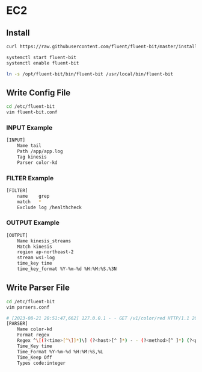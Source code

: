 # EC2
## Install
``` bash
curl https://raw.githubusercontent.com/fluent/fluent-bit/master/install.sh | sh

systemctl start fluent-bit
systemctl enable fluent-bit

ln -s /opt/fluent-bit/bin/fluent-bit /usr/local/bin/fluent-bit
```
## Write Config File
``` bash
cd /etc/fluent-bit
vim fluent-bit.conf
```
### INPUT Example
``` bash
[INPUT]
    Name tail
    Path /app/app.log
    Tag kinesis
    Parser color-kd
```
### FILTER Example
``` bash
[FILTER]
    name    grep
    match   *
    Exclude log /healthcheck
```
### OUTPUT Example
``` bash
[OUTPUT]
    Name kinesis_streams
    Match kinesis
    region ap-northeast-2
    stream wsi-log
    time_key time
    time_key_format %Y-%m-%d %H:%M:%S.%3N
```
## Write Parser File
``` bash
cd /etc/fluent-bit
vim parsers.conf
```
``` bash
# [2023-08-21 20:51:47,662] 127.0.0.1 - - GET /v1/color/red HTTP/1.1 200
[PARSER]
    Name color-kd
    Format regex
    Regex ^\[(?<time>[^\]]*)\] (?<host>[^ ]*) - - (?<method>[^ ]*) (?<path>[^ ]*) (?<HTTP>[^ ]*) (?<code>[^ ]*)
    Time_Key time
    Time_Format %Y-%m-%d %H:%M:%S,%L
    Time_Keep Off
    Types code:integer
```